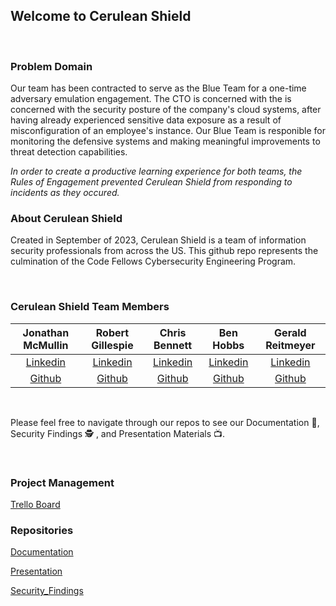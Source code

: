 ## Welcome to Cerulean Shield

<br>

### Problem Domain

Our team has been contracted to serve as the Blue Team for a one-time adversary emulation engagement. The CTO is concerned with the  is concerned with the security posture of the company's cloud systems, after having already experienced sensitive data exposure as a result of misconfiguration of an employee's instance. Our Blue Team is responible for monitoring the defensive systems and making meaningful improvements to threat detection capabilities. 

_In order to create a productive learning experience for both teams, the Rules of Engagement prevented Cerulean Shield from responding to incidents as they occured._
<br>

### About Cerulean Shield

Created in September of 2023, Cerulean Shield is a team of information security professionals from across the US. This github repo represents the culmination of the Code Fellows Cybersecurity Engineering Program.

<br>

### Cerulean Shield Team Members

| Jonathan McMullin | Robert Gillespie | Chris Bennett | Ben Hobbs | Gerald Reitmeyer |
|:----------------------:|:-----------------------:|:----------------------:|:----------------------:|:----------------------:|
| [Linkedin](https://www.linkedin.com/in/jon-mcmullin-cybersecurity//) | [Linkedin](https://www.linkedin.com/in/robert-gillespie-420918272//) | [Linkedin](https://www.linkedin.com/in/chris-bennett-cybersecurity/) | [Linkedin](https://www.linkedin.com/in/benjaminshobbs/) | [Linkedin](https://www.linkedin.com/in/gerald-reitmeyer/) |
| [Github](https://github.com/mcmullinj84) | [Github](https://github.com/Puyallup253) | [Github](https://github.com/marsecguy) | [Github](https://github.com/benjamin-s-hobbs) | [Github](https://github.com/gerreit) |

<br>

Please feel free to navigate through our repos to see our Documentation 📝, Security Findings 🕵️ , and Presentation Materials 📺.

<br>

### Project Management

[Trello Board](https://trello.com/b/kl52w4FJ/cerulean-shield)
<br>

### Repositories

[Documentation](https://github.com/Cerulean-Shield/Documentation)

[Presentation](https://github.com/Cerulean-Shield/Presentation)

[Security_Findings](https://github.com/Cerulean-Shield/Security_Findings)
